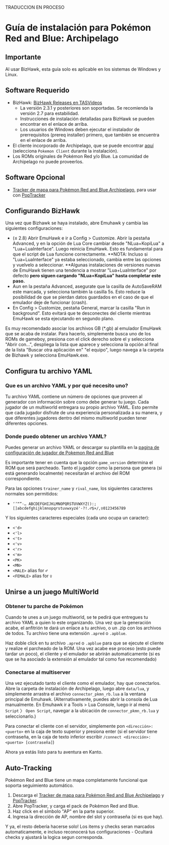 TRADUCCION EN PROCESO

# Guía de instalación para Pokémon Red and Blue: Archipelago

## Importante

Al usar BizHawk, esta guía solo es aplicable en los sistemas de Windows y Linux.

## Software Requerido

- BizHawk: [BizHawk Releases en TASVideos](https://tasvideos.org/BizHawk/ReleaseHistory)
  - La versión 2.3.1 y posteriores son soportadas. Se recomienda la versión 2.7 para estabilidad.
  - Instrucciones de instalación detalladas para BizHawk se pueden encontrar en el enlace de arriba.
  - Los usuarios de Windows deben ejecutar el instalador de prerrequisitos (prereq installer) primero, que también se encuentra en el enlace de arriba.
- El cliente incorporado de Archipelago, que se puede encontrar [aquí](https://github.com/ArchipelagoMW/Archipelago/releases)
  (selecciona `Pokemon Client` durante la instalación).
- Los ROMs originales de Pokémon Red y/o Blue. La comunidad de Archipelago no puede proveerlos.

## Software Opcional

- [Tracker de mapa para Pokémon Red and Blue Archipelago](https://github.com/j-imbo/pkmnrb_jim/releases/latest), para usar con [PopTracker](https://github.com/black-sliver/PopTracker/releases)


## Configurando BizHawk

Una vez que Bizhawk se haya instalado, abre Emuhawk y cambia las siguientes configuraciones:

- (≤ 2.8) Abrir EmuHawk e ir a Config > Customize. Abrir la pestaña Advanced, y en la opción de Lua Core cambiar desde
  "NLua+KopiLua" a "Lua+LuaInterface". Luego reinicia EmuHawk. Esto es fundamental para que el script de Lua funcione
  correctamente.
  **NOTA: Incluso si "Lua+LuaInterface" ya estaba seleccionado, cambia entre las opciones y vuelvelo a seleccionar.
  **Algunas instalaciones de versiones nuevas de EmuHawk tienen una tendencia a mostrar "Lua+LuaInterface" por defecto
  **pero siguen cargando "NLua+KopiLua" hasta completar este paso.**
- Aun en la pestaña Advanced, asegurate que la casilla de AutoSaveRAM este marcada, y selecciona también la casilla 5s.
  Esto reduce la posibilidad de que se pierdan datos guardados en el caso de que el emulador deje de funcionar (crash).
- En Config > Customize, pestaña General, marcar la casilla "Run in background". Esto evitará que te desconectes del
  cliente mientras EmuHawk se esta ejecutando en segundo plano.

Es muy recomendado asociar los archivos GB (\*.gb) al emulador EmuHawk que se acaba de instalar.
Para hacerlo, simplemente busca uno de los ROMs de gameboy, presiona con el click derecho sobre el y selecciona
"Abrir con...", despliega la lista que aparece y selecciona la opción al final de la lista "Buscar otra aplicación en"
"el equipo", luego navega a la carpeta de Bizhawk y selecciona EmuHawk.exe.

## Configura tu archivo YAML

### Que es un archivo YAML y por qué necesito uno?

Tu archivo YAML contiene un número de opciones que proveen al generador con información sobre como debe generar tu
juego. Cada jugador de un multiworld entregara su propio archivo YAML. Esto permite que cada jugador disfrute de una
experiencia personalizada a su manera, y que diferentes jugadores dentro del mismo multiworld pueden tener diferentes
opciones.

### Donde puedo obtener un archivo YAML?

Puedes generar un archivo YAML or descargar su plantilla en la [pagina de configuración de jugador de Pokemon Red and Blue](/games/Pokemon%20Red%20and%20Blue/player-settings)

Es importante tener en cuenta que la opción `game_version` determina el ROM que será parcheado.
Tanto el jugador como la persona que genera (si está generando localmente) necesitarán el archivo del ROM correspondiente.

Para las opciones `trainer_name` y `rival_name`, los siguientes caracteres normales son permitidos:

* `‘’“”·… ABCDEFGHIJKLMNOPQRSTUVWXYZ():;[]abcdefghijklmnopqrstuvwxyzé'-?!.♂$×/,♀0123456789`

Y los siguientes caracteres especiales (cada uno ocupa un caracter):
* `<'d>`
* `<'l>`
* `<'t>`
* `<'v>`
* `<'r>`
* `<'m>`
* `<PK>`
* `<MN>`
* `<MALE>` alias for `♂`
* `<FEMALE>` alias for `♀`

## Unirse a un juego MultiWorld

### Obtener tu parche de Pokémon

Cuando te unes a un juego multiworld, se te pedirá que entregues tu archivo YAML a quien lo este organizando.
Una vez que la generación acabe, el anfitrión te dará un enlace a tu archivo, o un .zip con los archivos de
todos. Tu archivo tiene una extensión `.apred` o `.apblue`.

Haz doble click en tu archivo `.apred` o `.apblue` para que se ejecute el cliente y realize el parcheado de la ROM.
Una vez acabe ese proceso (esto puede tardar un poco), el cliente y el emulador se abrirán automaticamente (si es que
se ha asociado la extensión al emulador tal como fue recomendado)

### Conectarse al multiserver

Una vez ejecutado tanto el cliente como el emulador, hay que conectarlos. Abre la carpeta de instalación de Archipelago,
luego abre `data/lua`, y simplemente arrastra el archivo `connector_pkmn_rb.lua` a la ventana principal de Emuhawk.
(Alternativamente, puedes abrir la consola de Lua manualmente. En Emuhawk ir a Tools > Lua Console, luego ir al menú
`Script` 〉 `Open Script`, navegar a la ubicación de `connector_pkmn_rb.lua` y seleccionarlo.)

Para conectar el cliente con el servidor, simplemente pon `<dirección>:<puerto>` en la caja de texto superior y presiona
enter (si el servidor tiene contraseña, en la caja de texto inferior escribir `/connect <dirección>:<puerto> [contraseña]`)

Ahora ya estás listo para tu aventura en Kanto.

## Auto-Tracking

Pokémon Red and Blue tiene un mapa completamente funcional que soporta seguimiento automático. 

1. Descarga el [Tracker de mapa para Pokémon Red and Blue Archipelago](https://github.com/j-imbo/pkmnrb_jim/releases/latest) y [PopTracker](https://github.com/black-sliver/PopTracker/releases). 
2. Abre PopTracker, y carga el pack de Pokémon Red and Blue.
3. Haz click en el símbolo "AP" en la parte superior.
4. Ingresa la dirección de AP, nombre del slot y contraseña (si es que hay).

Y ya, el resto debería hacerse solo! Los items y checks seran marcados automaticamente, e incluso reconocerá tus configuraciones - Ocultará checks y ajustará la logica segun corresponda.